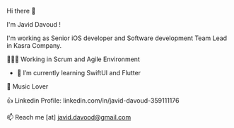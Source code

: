 Hi there 👋

I'm Javid Davoud !

I'm working as Senior iOS developer and Software development Team Lead in Kasra Company.

👨🏻‍💻  Working in Scrum and Agile Environment

- 🌱 I’m currently learning SwiftUI and Flutter

🎵  Music Lover

👍  Linkedin Profile: linkedin.com/in/javid-davoud-359111176

📫  Reach me [at] javid.davood@gmail.com
